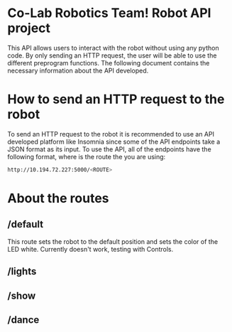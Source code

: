 # Co-Lab Robotics Team! Robot API project
This API allows users to interact with the robot without using any python code. By only sending an HTTP request, the user will be able to use the different preprogram functions. The following document contains the necessary information about the API developed.

# How to send an HTTP request to the robot
To send an HTTP request to the robot it is recommended to use an API developed platform like Insomnia since some of the API endpoints take a JSON format as its input.
To use the API, all of the endpoints have the following format, where <ROUTE> is the route the you are using:
```bash
http://10.194.72.227:5000/<ROUTE>
```  

# About the routes

## /default
This route sets the robot to the default position and sets the color of the LED white. Currently doesn't work, testing with Controls.

## /lights

## /show

## /dance
